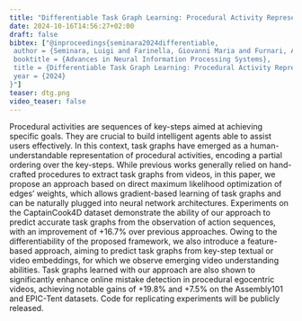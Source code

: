 ```yaml
---
title: "Differentiable Task Graph Learning: Procedural Activity Representation and Online Mistake Detection from Egocentric Videos"
date: 2024-10-16T14:56:27+02:00
draft: false
bibtex: ["@inproceedings{seminara2024differentiable,
 author = {Seminara, Luigi and Farinella, Giovanni Maria and Furnari, Antonino},
 booktitle = {Advances in Neural Information Processing Systems},
 title = {Differentiable Task Graph Learning: Procedural Activity Representation and Online Mistake Detection from Egocentric Videos},
 year = {2024}
}"]
teaser: dtg.png
video_teaser: false
---
```


Procedural activities are sequences of key-steps aimed at achieving specific goals.
They are crucial to build intelligent agents able to assist users effectively. In this
context, task graphs have emerged as a human-understandable representation of
procedural activities, encoding a partial ordering over the key-steps. While previous
works generally relied on hand-crafted procedures to extract task graphs from
videos, in this paper, we propose an approach based on direct maximum likelihood
optimization of edges’ weights, which allows gradient-based learning of task graphs
and can be naturally plugged into neural network architectures. Experiments on the
CaptainCook4D dataset demonstrate the ability of our approach to predict accurate
task graphs from the observation of action sequences, with an improvement of
+16.7% over previous approaches. Owing to the differentiability of the proposed
framework, we also introduce a feature-based approach, aiming to predict task
graphs from key-step textual or video embeddings, for which we observe emerging
video understanding abilities. Task graphs learned with our approach are also
shown to significantly enhance online mistake detection in procedural egocentric
videos, achieving notable gains of +19.8% and +7.5% on the Assembly101 and
EPIC-Tent datasets. Code for replicating experiments will be publicly released.